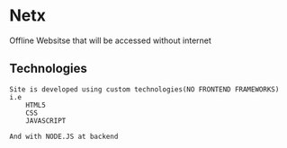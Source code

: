 # Netx

Offline Websitse that will be accessed without internet 

## Technologies
    Site is developed using custom technologies(NO FRONTEND FRAMEWORKS) i.e
        HTML5
        CSS
        JAVASCRIPT
    
    And with NODE.JS at backend
